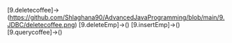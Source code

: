[9.deletecoffee]->(https://github.com/Shlaghana90/AdvancedJavaProgramming/blob/main/9.JDBC/deletecoffee.png)
[9.deleteEmp]->()
[9.insertEmp]->()
[9.querycoffee]->()

